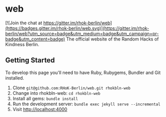 # web

[![Join the chat at https://gitter.im/rhok-berlin/web](https://badges.gitter.im/rhok-berlin/web.svg)](https://gitter.im/rhok-berlin/web?utm_source=badge&utm_medium=badge&utm_campaign=pr-badge&utm_content=badge)
The official website of the Random Hacks of Kindness Berlin.

## Getting Started

To develop this page you'll need to have Ruby, Rubygems, Bundler and Git installed.

1. Clone `git@github.com:RHoK-Berlin/web.git rhokbln-web`
2. Change into rhokbln-web: `cd rhokbln-web`
3. Install all gems: `bundle install`
4. Run the development server: `bundle exec jekyll serve --incremental`
5. Visit [http://localhost:4000](http://localhost:4000)
